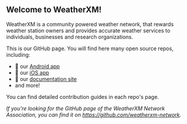 ## Welcome to WeatherXM!

WeatherXM is a community powered weather network, that rewards weather station owners and provides accurate weather services to individuals, businesses and research organizations.

This is our GitHub page. You will find here many open source repos, including:

- 🤖 our [Android app](https://github.com/WeatherXM/wxm-android)
- 🍏 our [iOS app](https://github.com/WeatherXM/wxm-ios)
- :ledger: our [documentation site](https://github.com/WeatherXM/docs)
- and more!

You can find detailed contribution guides in each repo's page.

_If you're looking for the GitHub page of the WeatherXM Network Association, you can find it on https://github.com/weatherxm-network._
